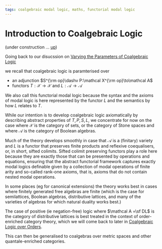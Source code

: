 ```yaml
---
tags: coalgebraic modal logic, maths, functorial modal logic
---
```


# Introduction to Coalgebraic Logic

(under construction ... [up](https://hackmd.io/@alexhkurz/Hy1oUrS4u))


Going back to our disucssion on [Varying the Parameters of Coalgebraic Logic](https://hackmd.io/@alexhkurz/BJkdrhQHd)

we recall that coalgebraic logic is paramterised over 

 - an adjunction $S^{\rm op}\dashv P:\mathcal X^{\rm op}\to\mathcal A$
 - functors $T:\mathcal X\to\mathcal X$ and $L:\mathcal A \to \mathcal A$

We also call this functorial modal logic because the syntax and the axioms of modal logic is here represented by the functor $L$ and the semantics by how $L$ relates to $T$.

While our intention is to develop coalgebraic logic axiomatically by describing abstract properties of $T,P,S,L$, we concentrate for now on the case where $\mathcal X$ is the category of sets, or the category of Stone spaces and where $\mathcal A$ is the category of Boolean algebras.

Much of the theory develops smoothly in case that $\mathcal A$ is a (finitary) variety and $L$ is a functor that preserves finite products and reflexive coequalisers, or, in short, sifted colimits. Sifted colimit preserving functors play a role here because they are exactly those that can be presented by operations and equations, ensuring that the abstract functorial framework captures exactly modal logics definable given by a collection of modal operations of finite arity and so-called rank-one axioms, that is, axioms that do not contain nested modal operations.

In some places (eg for canonical extensions) the theory works best in cases where finitely generated free algebras are finite (which is the case for semilattices, Boolean algebras, distributive lattices, and many of the varieties of algebras for which natural duality works best.)

The case of positive (ie negation-free) logic where $\mathcal A =\sf DL$ is the category of distributive lattices is best treated in the context of order-enriched category theory, which we will come back to later in [Coalgebraic Logic over Orders](https://hackmd.io/@alexhkurz/H1_cXRjrd).

This can then be generalised to coalgebras over metric spaces and other quantale-enriched categories.



